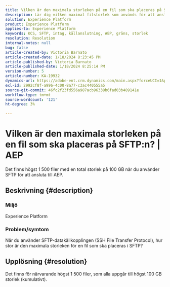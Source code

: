 ```yaml
---
title: Vilken är den maximala storleken på en fil som ska placeras på SFTP:n? | AEP
description: Lär dig vilken maximal filstorlek som används för att ansluta till AEP med SFTP.
solution: Experience Platform
product: Experience Platform
applies-to: Experience Platform
keywords: KCS, SFTP, intag, källanslutning, AEP, gräns, storlek
resolution: Resolution
internal-notes: null
bug: false
article-created-by: Victoria Barnato
article-created-date: 1/18/2024 8:23:45 PM
article-published-by: Victoria Barnato
article-published-date: 1/18/2024 8:25:14 PM
version-number: 5
article-number: KA-19932
dynamics-url: https://adobe-ent.crm.dynamics.com/main.aspx?forceUCI=1&pagetype=entityrecord&etn=knowledgearticle&id=10a28a75-3fb6-ee11-a569-6045bd006b25
exl-id: 2992cf8f-a996-4c00-8a77-c3ac440555a5
source-git-commit: 46fc2f23fd556a987acb96338b6fad03b489141e
workflow-type: tm+mt
source-wordcount: '121'
ht-degree: 3%

---
```


# Vilken är den maximala storleken på en fil som ska placeras på SFTP:n? | AEP


Det finns högst 1 500 filer med en total storlek på 100 GB när du använder SFTP för att ansluta till AEP.

## Beskrivning {#description}


### <b>Miljö</b>

Experience Platform



### <b>Problem/symtom</b>

När du använder SFTP-datakällkopplingen (SSH File Transfer Protocol), hur stor är den maximala storleken för en fil som ska placeras i SFTP?


## Upplösning {#resolution}

Det finns för närvarande högst 1 500 filer, som alla uppgår till högst 100 GB storlek (kumulativt).
